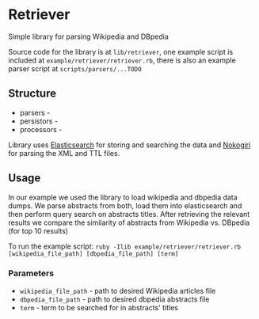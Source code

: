 # Retriever

Simple library for parsing Wikipedia and DBpedia

Source code for the library is at `lib/retriever`, one example script is included at `example/retriever/retriever.rb`, there is also an example parser script at `scripts/parsers/...TODO`

## Structure
- parsers -
- persistors -
- processors -

Library uses [Elasticsearch](elasticsearch.org) for storing and searching the data and [Nokogiri](http://www.nokogiri.org/) for parsing the XML and TTL files.

## Usage
In our example we used the library to load wikipedia and dbpedia data dumps. We parse abstracts from both, load them into elasticsearch and then perform query search on abstracts titles. After retrieving the relevant results we compare the similarity of abstracts from Wikipedia vs. DBpedia (for top 10 results)

To run the example script: `ruby -Ilib example/retriever/retriever.rb [wikipedia_file_path] [dbpedia_file_path] [term]`

### Parameters
- `wikipedia_file_path` - path to desired Wikipedia articles file
- `dbpedia_file_path` - path to desired dbpedia abstracts file
- `term` - term to be searched for in abstracts' titles

